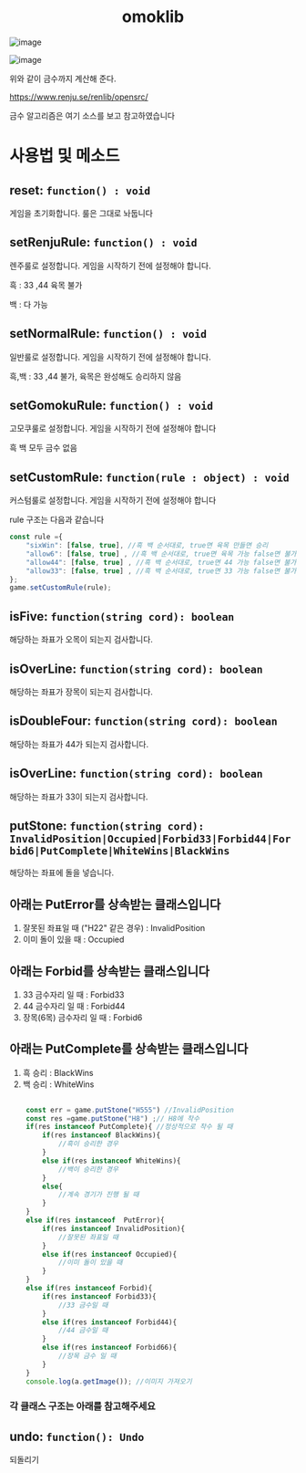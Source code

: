 <h1 align="center">omoklib</h1>


![image](https://user-images.githubusercontent.com/46727085/178782556-305c643e-6627-44cb-82ec-8d18e13330e2.png "ㅁㄴㅇㄹㄴㅇㅁㄴㄹㅇ")

![image](https://user-images.githubusercontent.com/46727085/178782821-5db5f5b1-515b-45ae-981c-500ea11f79cd.png "ㅁㄴㅇㄹㄴㄴㅇㄹ")


위와 같이 금수까지 계산해 준다.

https://www.renju.se/renlib/opensrc/

금수 알고리즘은 여기 소스를 보고 참고하였습니다



# 사용법 및 메소드
## reset: `function() : void`
게임을 초기화합니다. 룰은 그대로 놔둡니다

## setRenjuRule: `function() : void`
렌주룰로 설정합니다. 게임을 시작하기 전에 설정해야 합니다.

흑 : 33 ,44 육목 불가

백 : 다 가능

## setNormalRule: `function() : void`
일반룰로 설정합니다. 게임을 시작하기 전에 설정해야 합니다.

흑,백 : 33 ,44 불가, 육목은 완성해도 승리하지 않음

## setGomokuRule: `function() : void`
고모쿠룰로 설정합니다. 게임을 시작하기 전에 설정해야 합니다

흑 백 모두 금수 없음

## setCustomRule: `function(rule : object) : void`
커스텀룰로 설정합니다. 게임을 시작하기 전에 설정해야 합니다

rule 구조는 다음과 같습니다

```js
const rule ={
    "sixWin": [false, true], //흑 백 순서대로, true면 육목 만들면 승리 
    "allow6": [false, true] , //흑 백 순서대로, true면 육목 가능 false면 불가
    "allow44": [false, true] , //흑 백 순서대로, true면 44 가능 false면 불가
    "allow33": [false, true] , //흑 백 순서대로, true면 33 가능 false면 불가
};
game.setCustomRule(rule);
```
## isFive: `function(string cord): boolean`
해당하는 좌표가 오목이 되는지 검사합니다.

## isOverLine: `function(string cord): boolean`
해당하는 좌표가 장목이 되는지 검사합니다.

## isDoubleFour: `function(string cord): boolean`
해당하는 좌표가 44가 되는지 검사합니다.

## isOverLine: `function(string cord): boolean`
해당하는 좌표가 33이 되는지 검사합니다.

## putStone: `function(string cord): InvalidPosition|Occupied|Forbid33|Forbid44|Forbid6|PutComplete|WhiteWins|BlackWins`
해당하는 좌표에 돌을 넣습니다.

## 아래는 PutError를 상속받는 클래스입니다
1. 잘못된 좌표일 때 ("H22" 같은 경우) : InvalidPosition 
2. 이미 돌이 있을 때 : Occupied


## 아래는 Forbid를 상속받는 클래스입니다
1. 33 금수자리 일 때 : Forbid33
2. 44 금수자리 일 때 : Forbid44
3. 장목(6목) 금수자리 일 때 : Forbid6

## 아래는 PutComplete를 상속받는 클래스입니다
1. 흑 승리 : BlackWins
2. 백 승리 : WhiteWins



```js
    
    const err = game.putStone("H555") //InvalidPosition
    const res =game.putStone("H8") ;// H8에 착수
    if(res instanceof PutComplete){ //정상적으로 착수 될 때
        if(res instanceof BlackWins){
            //흑이 승리한 경우
        }
        else if(res instanceof WhiteWins){
            //백이 승리한 경우
        }
        else{
            //계속 경기가 진행 될 때
        }
    }
    else if(res instanceof  PutError){
        if(res instanceof InvalidPosition){
            //잘못된 좌표일 때
        }
        else if(res instanceof Occupied){
            //이미 돌이 있을 때
        }
    }
    else if(res instanceof Forbid){
        if(res instanceof Forbid33){
            //33 금수일 때
        }
        else if(res instanceof Forbid44){
            //44 금수일 때
        }
        else if(res instanceof Forbid66){
            //장목 금수 일 때
        }
    }
    console.log(a.getImage()); //이미지 가져오기
```
### 각 클래스 구조는 아래를 참고해주세요

## undo: `function(): Undo`
되돌리기


